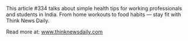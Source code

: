 This article #334 talks about simple health tips for working professionals and students in India. From home workouts to food habits — stay fit with Think News Daily.

Read more at: www.thinknewsdaily.com